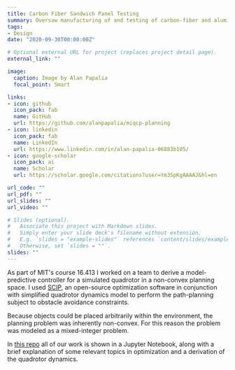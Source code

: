 ```yaml
---
title: Carbon Fiber Sandwich Panel Testing
summary: Oversaw manufacturing of and testing of carbon-fiber and aluminum honeycomb sandwich panels to derive mechanical properties
tags:
- Design
date: "2020-09-30T00:00:00Z"

# Optional external URL for project (replaces project detail page).
external_link: ""

image:
  caption: Image by Alan Papalia
  focal_point: Smart

links:
- icon: github
  icon_pack: fab
  name: GitHub
  url: https://github.com/alanpapalia/miqcp-planning
- icon: linkedin
  icon_pack: fab
  name: LinkedIn
  url: https://www.linkedin.com/in/alan-papalia-06883b105/
- icon: google-scholar
  icon_pack: ai
  name: Scholar
  url: https://scholar.google.com/citations?user=Ym3SpKgAAAAJ&hl=en

url_code: ""
url_pdf: ""
url_slides: ""
url_video: ""

# Slides (optional).
#   Associate this project with Markdown slides.
#   Simply enter your slide deck's filename without extension.
#   E.g. `slides = "example-slides"` references `content/slides/example-slides.md`.
#   Otherwise, set `slides = ""`.
slides: ""
---
```


As part of MIT's course 16.413 I worked on a team to derive a model-predictive controller for a simulated quadrotor in a non-convex planning space. I used <a href="https://scip.zib.de/"> SCIP</a>, an open-source optimization software in conjunction with simplified quadrotor dynamics model to perform the path-planning subject to obstacle avoidance constraints.

Because objects could be placed arbitrarily within the environment, the planning problem was inherently non-convex. For this reason the problem was modeled as a mixed-integer problem.

In <a href="https://github.com/alanpapalia/miqcp-planning"> this repo</a> all of our work is shown in a Jupyter Notebook, along with a brief explanation of some relevant topics in optimization and a derivation of the quadrotor dynamics.
